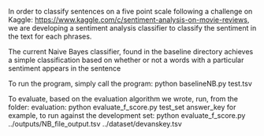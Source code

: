 In order to classify sentences on a five point scale following a challenge on Kaggle: https://www.kaggle.com/c/sentiment-analysis-on-movie-reviews,
we are developing a sentiment analysis classifier to classify the sentiment in the text for each phrases.

The current Naive Bayes classifier, found in the baseline directory achieves a simple classification based on whether or not a words with a particular sentiment appears in the sentence

To run the program, simply call the program: python baselineNB.py test.tsv

To evaluate, based on the evaluation algorithm we wrote, run, from the folder: evaluation: python evaluate_f_score.py test_set answer_key
          for example, to run against the development set: python evaluate_f_score.py ../outputs/NB_file_output.tsv ../dataset/devanskey.tsv
